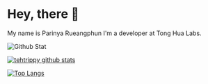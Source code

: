 # Hey, there 🙌
My name is Parinya Rueangphun I'm a developer at Tong Hua Labs.

![Github Stat](https://github-profile-summary-cards.vercel.app/api/cards/profile-details?username=tehtrippy&theme=dracula)

[![tehtrippy github stats](https://github-readme-stats.vercel.app/api?username=tehtrippy&count_private=true&show_icons=true&theme=dark)](https://github.com/anuraghazra/github-readme-stats)

[![Top Langs](https://github-readme-stats.vercel.app/api/top-langs/?username=tehtrippy&layout=compact)](https://github.com/anuraghazra/github-readme-stats)
